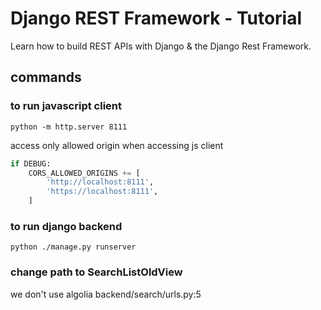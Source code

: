 # Django REST Framework - Tutorial
Learn how to build REST APIs with Django &amp; the Django Rest Framework.

## commands


### to run javascript client
```shell
python -m http.server 8111
```
access only allowed origin when accessing js client
```python
if DEBUG:
    CORS_ALLOWED_ORIGINS += [
        'http://localhost:8111',
        'https://localhost:8111',
    ]

```


### to run django backend
```shell
python ./manage.py runserver

```

### change path to SearchListOldView
we don't use algolia
backend/search/urls.py:5